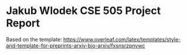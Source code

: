 # Jakub Wlodek CSE 505 Project Report

Based on the template: https://www.overleaf.com/latex/templates/style-and-template-for-preprints-arxiv-bio-arxiv/fxsnsrzpnvwc
